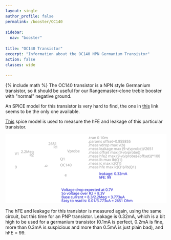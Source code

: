 ```yaml
---
layout: single
author_profile: false
permalink: /booster/OC140

sidebar:
  nav: "booster"

title: "OC140 Transistor"
excerpt: "Information about the OC140 NPN Germanium Transistor"
action: false
classes: wide

---
```


{% include math %}
The OC140 transistor is a NPN style Germanium transistor, so it should be useful for our Rangemaster-clone treble booster with "normal" negative ground.

An SPICE model for this transistor is very hard to find, the one in [this](https://audio-talk.co.uk/phpBB3/viewtopic.php?f=17&t=2098&start=30) link seems to be the only one available.

[This](/assets/spice/booster/OC140-hFE.asc) spice model is used to measure the hFE and leakage of this particular transistor.

![](/assets/images/booster/OC140-hFE.svg)

The hFE and leakage for this transistor is measured again, using the same circuit, but this time for an PNP transistor. Leakage is 0.32mA, which is a bit high to be used for a germanium transistor (0.1mA is perfect, 0.2mA is fine, more than 0.3mA is suspicious and more than 0.5mA is just plain bad), and hFE = 99.
